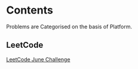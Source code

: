 # Contents
Problems are Categorised on the basis of Platform.

## LeetCode
[LeetCode June Challenge](https://github.com/rohitkumar-rk/Problem-Solving/blob/master/LeetCode%20June%20Challenge/readme.md)


